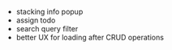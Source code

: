 - stacking info popup
- assign todo
- search query filter
- better UX for loading after CRUD operations
